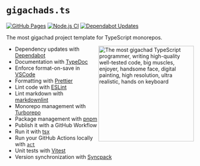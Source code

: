 # `gigachads.ts`

[![GitHub Pages](https://github.com/NatoBoram/gigachads.ts/actions/workflows/github-pages.yaml/badge.svg)](https://github.com/NatoBoram/gigachads.ts/actions/workflows/github-pages.yaml) [![Node.js CI](https://github.com/NatoBoram/gigachads.ts/actions/workflows/node.js.yaml/badge.svg)](https://github.com/NatoBoram/gigachads.ts/actions/workflows/node.js.yaml) [![Dependabot Updates](https://github.com/NatoBoram/gigachads.ts/actions/workflows/dependabot/dependabot-updates/badge.svg)](https://github.com/NatoBoram/gigachads.ts/actions/workflows/dependabot/dependabot-updates)

The most gigachad project template for TypeScript monorepos.

<img
  align="right"
  alt="The most gigachad TypeScript programmer, writing high-quality well-tested code, big muscles, enjoyer, handsome face, digital painting, high resolution, ultra realistic, hands on keyboard"
  src="https://github.com/NatoBoram/gigachad.ts/assets/10495562/b113f3ee-38cf-4014-9a2e-737a48bad2e0"
  width="256"
/>

- Dependency updates with [Dependabot](https://github.com/dependabot/dependabot-core)
- Documentation with [TypeDoc](https://github.com/TypeStrong/typedoc)
- Enforce format-on-save in [VSCode](https://github.com/microsoft/vscode)
- Formatting with [Prettier](https://github.com/prettier/prettier)
- Lint code with [ESLint](https://github.com/eslint/eslint)
- Lint markdown with [markdownlint](https://github.com/DavidAnson/markdownlint)
- Monorepo management with [Turborepo](https://github.com/vercel/turborepo)
- Package management with [pnpm](https://github.com/pnpm/pnpm)
- Publish it with a GitHub Workflow
- Run it with [tsx](https://github.com/privatenumber/tsx)
- Run your GitHub Actions locally with [`act`](https://github.com/nektos/act)
- Unit tests with [Vitest](https://github.com/vitest-dev/vitest)
- Version synchronization with [Syncpack](https://github.com/JamieMason/syncpack)
